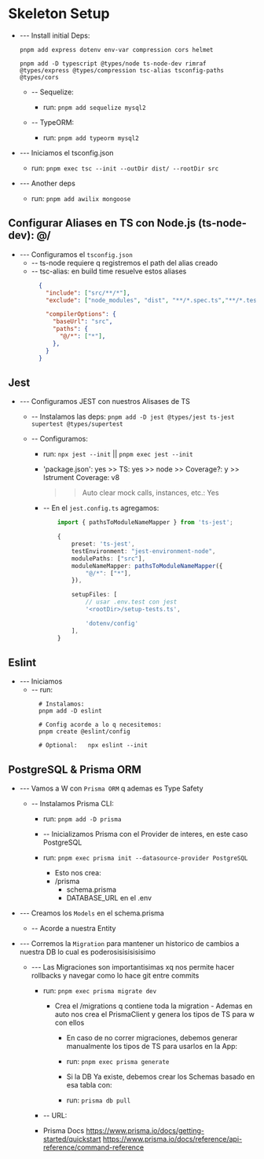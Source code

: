 # Skeleton Setup


- --- Install initial Deps:

  `pnpm add express dotenv env-var compression cors helmet`

  `pnpm add -D typescript @types/node ts-node-dev rimraf @types/express @types/compression tsc-alias tsconfig-paths @types/cors`


  - -- Sequelize:
    - run:  `pnpm add sequelize mysql2`

  - -- TypeORM:
    - run:  `pnpm add typeorm mysql2`

- --- Iniciamos el    tsconfig.json
  - run:	`pnpm exec tsc --init --outDir dist/ --rootDir src`



- --- Another deps
  - run:  `pnpm add awilix mongoose`






## Configurar   Aliases   en TS con Node.js (ts-node-dev):   @/
- --- Configuramos el     `tsconfig.json`
  - -- ts-node requiere q registremos el path del alias creado
  - -- tsc-alias: en build time resuelve estos aliases
    ```json
      {
        "include": ["src/**/*"],
        "exclude": ["node_modules", "dist", "**/*.spec.ts","**/*.test.ts"],     

        "compilerOptions": {
          "baseUrl": "src",
          "paths": {
            "@/*": ["*"],
          },
        }
      }
    ```




## Jest
- --- Configuramos JEST con nuestros Alisases de TS
  - -- Instalamos las deps:
    `pnpm add -D jest @types/jest ts-jest supertest @types/supertest`

  - -- Configuramos:
    - run:		`npx jest --init`   ||   `pnpm exec jest --init`
    - 'package.json': yes  >>  TS: yes   >>  node >>  Coverage?: y  >> Istrument Coverage: v8 
      	>> Auto clear mock calls, instances, etc.: Yes


	- -- En el    `jest.config.ts`    agregamos:
		```ts
			import { pathsToModuleNameMapper } from 'ts-jest';

		 	{
				preset: 'ts-jest',
				testEnvironment: "jest-environment-node",
				modulePaths: ["src"],
				moduleNameMapper: pathsToModuleNameMapper({
					"@/*": ["*"],
				}),

				setupFiles: [
					// usar .env.test con jest
					'<rootDir>/setup-tests.ts',

					'dotenv/config'
				],
			}
		```










## Eslint
- --- Iniciamos
  - -- run:
    ```
      # Instalamos:
      pnpm add -D eslint

      # Config acorde a lo q necesitemos:
      pnpm create @eslint/config

      # Optional:   npx eslint --init
    ```    












## PostgreSQL & Prisma ORM
- --- Vamos a W con     `Prisma ORM`     q ademas es Type Safety
  - -- Instalamos Prisma CLI:
    - run:		`pnpm add -D prisma`

	- -- Inicializamos Prisma con el Provider de interes, en este caso PostgreSQL
  	- run:		`pnpm exec prisma init --datasource-provider PostgreSQL`
    	- Esto nos crea:
      	- /prisma
        	- schema.prisma
			- DATABASE_URL en el   .env


- --- Creamos los   `Models`    en el    schema.prisma
  - -- Acorde a nuestra Entity



- --- Corremos la    `Migration`    para mantener un historico de cambios a nuestra DB lo cual es poderosisisisisisimo
  - --- Las Migraciones son importantisimas xq nos permite hacer rollbacks y navegar como lo hace git entre commits
    - run:		`pnpm exec prisma migrate dev`
      - Crea el    /migrations    q contiene toda la migration
				- Ademas en auto nos crea el   PrismaClient   y genera los tipos de TS para w con ellos

		- En caso de no correr migraciones, debemos generar manualmente los tipos de TS para usarlos en la App:
  		- run:		`pnpm exec prisma generate`

		- Si la DB Ya existe, debemos crear los   Schemas   basado en esa tabla con:
  		- run:		`prisma db pull`


	- -- URL:
  	- Prisma Docs
				https://www.prisma.io/docs/getting-started/quickstart
				https://www.prisma.io/docs/reference/api-reference/command-reference

















